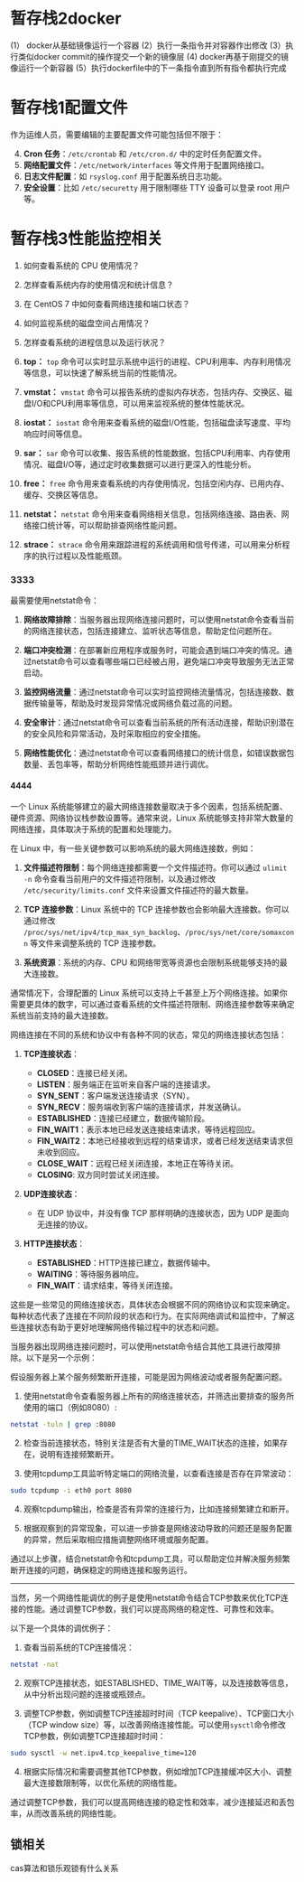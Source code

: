 





# 暂存栈2docker

(1） docker从基础镜像运行一个容器
(2）执行一条指令并对容器作出修改
(3）执行类似docker commit的操作提交一个新的镜像层
(4) docker再基于刚提交的镜像运行一个新容器
(5）执行dockerfile中的下一条指令直到所有指令都执行完成

# 暂存栈1配置文件

作为运维人员，需要编辑的主要配置文件可能包括但不限于：

4. **Cron 任务**：`/etc/crontab` 和 `/etc/cron.d/` 中的定时任务配置文件。
5. **网络配置文件**：`/etc/network/interfaces` 等文件用于配置网络接口。
6. **日志文件配置**：如 `rsyslog.conf` 用于配置系统日志功能。
7. **安全设置**：比如 `/etc/securetty` 用于限制哪些 TTY 设备可以登录 root 用户等。



# 暂存栈3性能监控相关

1. 如何查看系统的 CPU 使用情况？
2. 怎样查看系统内存的使用情况和统计信息？
3. 在 CentOS 7 中如何查看网络连接和端口状态？
4. 如何监视系统的磁盘空间占用情况？
5. 怎样查看系统的进程信息以及运行状况？


1. **top：** `top` 命令可以实时显示系统中运行的进程、CPU利用率、内存利用情况等信息，可以快速了解系统当前的性能情况。
    
2. **vmstat：** `vmstat` 命令可以报告系统的虚拟内存状态，包括内存、交换区、磁盘I/O和CPU利用率等信息，可以用来监视系统的整体性能状况。
    
3. **iostat：** `iostat` 命令用来查看系统的磁盘I/O性能，包括磁盘读写速度、平均响应时间等信息。
    
4. **sar：** `sar` 命令可以收集、报告系统的性能数据，包括CPU利用率、内存使用情况、磁盘I/O等，通过定时收集数据可以进行更深入的性能分析。
    
5. **free：** `free` 命令用来查看系统的内存使用情况，包括空闲内存、已用内存、缓存、交换区等信息。
    
6. **netstat：** `netstat` 命令用来查看网络相关信息，包括网络连接、路由表、网络接口统计等，可以帮助排查网络性能问题。
    
7. **strace：** `strace` 命令用来跟踪进程的系统调用和信号传递，可以用来分析程序的执行过程以及性能瓶颈。

### 3333

最需要使用netstat命令：

1. **网络故障排除**：当服务器出现网络连接问题时，可以使用netstat命令查看当前的网络连接状态，包括连接建立、监听状态等信息，帮助定位问题所在。
    
2. **端口冲突检测**：在部署新应用程序或服务时，可能会遇到端口冲突的情况。通过netstat命令可以查看哪些端口已经被占用，避免端口冲突导致服务无法正常启动。
    
3. **监控网络流量**：通过netstat命令可以实时监控网络流量情况，包括连接数、数据传输量等，帮助及时发现异常情况或网络负载过高的问题。
    
4. **安全审计**：通过netstat命令可以查看当前系统的所有活动连接，帮助识别潜在的安全风险和异常活动，及时采取相应的安全措施。
    
5. **网络性能优化**：通过netstat命令可以查看网络接口的统计信息，如错误数据包数量、丢包率等，帮助分析网络性能瓶颈并进行调优。

#### 4444

一个 Linux 系统能够建立的最大网络连接数量取决于多个因素，包括系统配置、硬件资源、网络协议栈参数设置等。通常来说，Linux 系统能够支持非常大数量的网络连接，具体取决于系统的配置和处理能力。

在 Linux 中，有一些关键参数可以影响系统的最大网络连接数，例如：

1. **文件描述符限制**：每个网络连接都需要一个文件描述符。你可以通过 `ulimit -n` 命令查看当前用户的文件描述符限制，以及通过修改 `/etc/security/limits.conf` 文件来设置文件描述符的最大数量。

2. **TCP 连接参数**：Linux 系统中的 TCP 连接参数也会影响最大连接数。你可以通过修改 `/proc/sys/net/ipv4/tcp_max_syn_backlog`、`/proc/sys/net/core/somaxconn` 等文件来调整系统的 TCP 连接参数。

3. **系统资源**：系统的内存、CPU 和网络带宽等资源也会限制系统能够支持的最大连接数。

通常情况下，合理配置的 Linux 系统可以支持上千甚至上万个网络连接。如果你需要更具体的数字，可以通过查看系统的文件描述符限制、网络连接参数等来确定系统当前支持的最大连接数。




网络连接在不同的系统和协议中有各种不同的状态，常见的网络连接状态包括：

1. **TCP连接状态**：
    - **CLOSED**：连接已经关闭。
    - **LISTEN**：服务端正在监听来自客户端的连接请求。
    - **SYN_SENT**：客户端发送连接请求（SYN）。
    - **SYN_RECV**：服务端收到客户端的连接请求，并发送确认。
    - **ESTABLISHED**：连接已经建立，数据传输阶段。
    - **FIN_WAIT1**：表示本地已经发送连接结束请求，等待远程回应。
    - **FIN_WAIT2**：本地已经接收到远程的结束请求，或者已经发送结束请求但未收到回应。
    - **CLOSE_WAIT**：远程已经关闭连接，本地正在等待关闭。
    - **CLOSING**: 双方同时尝试关闭连接。

2. **UDP连接状态**：
    - 在 UDP 协议中，并没有像 TCP 那样明确的连接状态，因为 UDP 是面向无连接的协议。

3. **HTTP连接状态**：
    - **ESTABLISHED**：HTTP连接已建立，数据传输中。
    - **WAITING**：等待服务器响应。
    - **FIN_WAIT**：请求结束，等待关闭连接。

这些是一些常见的网络连接状态，具体状态会根据不同的网络协议和实现来确定。每种状态代表了连接在不同阶段的状态和行为。在实际网络调试和监控中，了解这些连接状态有助于更好地理解网络传输过程中的状态和问题。




当服务器出现网络连接问题时，可以使用netstat命令结合其他工具进行故障排除。以下是另一个示例：

假设服务器上某个服务频繁断开连接，可能是因为网络波动或者服务配置问题。

1. 使用netstat命令查看服务器上所有的网络连接状态，并筛选出要排查的服务所使用的端口（例如8080）:

```bash
netstat -tuln | grep :8080
```

2. 检查当前连接状态，特别关注是否有大量的TIME_WAIT状态的连接，如果存在，说明有连接频繁断开。

3. 使用tcpdump工具监听特定端口的网络流量，以查看连接是否存在异常波动：

```bash
sudo tcpdump -i eth0 port 8080
```

4. 观察tcpdump输出，检查是否有异常的连接行为，比如连接频繁建立和断开。

5. 根据观察到的异常现象，可以进一步排查是网络波动导致的问题还是服务配置的异常，然后采取相应措施调整网络环境或服务配置。

通过以上步骤，结合netstat命令和tcpdump工具，可以帮助定位并解决服务频繁断开连接的问题，确保稳定的网络连接和服务运行。

----------------------------------------------------------------------

当然，另一个网络性能调优的例子是使用netstat命令结合TCP参数来优化TCP连接的性能。通过调整TCP参数，我们可以提高网络的稳定性、可靠性和效率。

以下是一个具体的调优例子：

1. 查看当前系统的TCP连接情况：

```bash
netstat -nat
```

2. 观察TCP连接状态，如ESTABLISHED、TIME_WAIT等，以及连接数等信息，从中分析出现问题的连接或瓶颈点。
    
3. 调整TCP参数，例如调整TCP连接超时时间（TCP keepalive）、TCP窗口大小（TCP window size）等，以改善网络连接性能。可以使用`sysctl`命令修改TCP参数，例如调整TCP连接超时时间：
    

```bash
sudo sysctl -w net.ipv4.tcp_keepalive_time=120
```

4. 根据实际情况和需要调整其他TCP参数，例如增加TCP连接缓冲区大小、调整最大连接数限制等，以优化系统的网络性能。

通过调整TCP参数，我们可以提高网络连接的稳定性和效率，减少连接延迟和丢包率，从而改善系统的网络性能。

## 锁相关

cas算法和锁乐观锁有什么关系